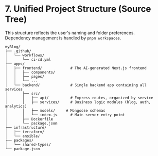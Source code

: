 # 7. Unified Project Structure (Source Tree)

This structure reflects the user's naming and folder preferences.
Dependency management is handled by `pnpm workspaces`.

```
myBlog/
├── .github/
│   └── workflows/
│       └── ci-cd.yml
├── apps/
│   ├── frontend/             # The AI-generated Next.js frontend
│   │   ├── components/
│   │   ├── pages/
│   │   └── ...
│   └── backend/              # Single backend app containing all services
│       ├── src/
│       │   ├── api/          # Express routes, organized by service
│       │   ├── services/     # Business logic modules (blog, auth, analytics)
│       │   ├── models/     # Mongoose schemas
│       │   └── index.js      # Main server entry point
│       ├── Dockerfile
│       └── package.json
├── infrastructure/
│   ├── terraform/
│   └── ansible/
├── packages/
│   └── shared-types/
└── package.json
